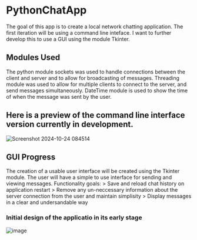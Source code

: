 # PythonChatApp

The goal of this app is to create a local network chatting application. 
The first iteration will be using a command line inteface.
I want to further develop this to use a GUI using the module Tkinter.

## Modules Used
The python module sockets was used to handle connections between the client and server and to allow for broadcasting of messages.
Threading module was used to allow for multiple clients to connect to the server, and send messages simultaneously.
DateTime module is used to show the time of when the message was sent by the user.

## Here is a preview of the command line interface version currently in development.


![Screenshot 2024-10-24 084514](https://github.com/user-attachments/assets/9933941b-7edb-46f2-8104-810a5160dada)

## GUI Progress
The creation of a usable user interface will be created using the Tkinter module. The user will have a simple to use interface for sending and viewing messages.
Functionality goals:
    > Save and reload chat history on application restart
    > Remove any un-neccessary information about the server connection from the user and maintain simplisity
    > Display messages in a clear and undersandable way

### Initial design of the applicatio in its early stage
![image](https://github.com/user-attachments/assets/dedc1329-1ee9-417b-8668-1cd12a18e8a7)
